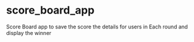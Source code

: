 # score_board_app
Score Board app to save the score the details for users in Each round and display the winner
